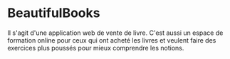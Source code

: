 # BeautifulBooks
Il s'agit d'une application web de vente de livre. C'est aussi un espace de formation online pour ceux qui ont acheté les livres et veulent faire des exercices plus poussés pour mieux comprendre les notions.
